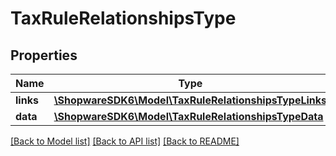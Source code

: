 # TaxRuleRelationshipsType

## Properties
Name | Type | Description | Notes
------------ | ------------- | ------------- | -------------
**links** | [**\ShopwareSDK6\Model\TaxRuleRelationshipsTypeLinks**](TaxRuleRelationshipsTypeLinks.md) |  | [optional] 
**data** | [**\ShopwareSDK6\Model\TaxRuleRelationshipsTypeData**](TaxRuleRelationshipsTypeData.md) |  | [optional] 

[[Back to Model list]](../../README.md#documentation-for-models) [[Back to API list]](../../README.md#documentation-for-api-endpoints) [[Back to README]](../../README.md)

